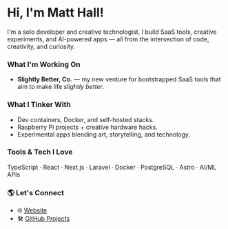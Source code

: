 # Hi, I'm Matt Hall!

I'm a solo developer and creative technologist.
I build SaaS tools, creative experiments, and AI-powered apps — all from the intersection of code, creativity, and curiosity.

### What I'm Working On
- **Slightly Better, Co.** — my new venture for bootstrapped SaaS tools that aim to make life *slightly better*.

### What I Tinker With
- Dev containers, Docker, and self-hosted stacks.
- Raspberry Pi projects + creative hardware hacks.
- Experimental apps blending art, storytelling, and technology.

### Tools & Tech I Love
TypeScript · React · Next.js · Laravel · Docker · PostgreSQL · Astro · AI/ML APIs

### 🌎 Let's Connect
- 🌐 [Website](https://matthall00.github.io)
- 🛠️ [GitHub Projects](https://github.com/matthall00?tab=repositories)
